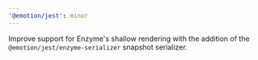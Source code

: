 ```yaml
---
'@emotion/jest': minor
---
```


Improve support for Enzyme's shallow rendering with the addition of the `@emotion/jest/enzyme-serializer` snapshot serializer.
